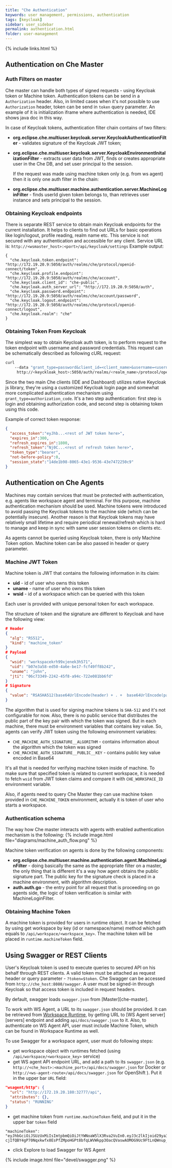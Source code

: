 ```yaml
---
title: "Che Authentication"
keywords: user management, permissions, authentication
tags: [keycloak]
sidebar: user_sidebar
permalink: authentication.html
folder: user-management
---
```

{% include links.html %}

## Authentication on Che Master

### Auth Filters on master

 Che master can handle both types of signed requests - using Keycloak token or Machine token.
 Authentication tokens can be send in a `Authorization` header. Also, in limited cases when it's not possible to use `Authorization` header, token can be send in `token` query parameter. An example of it is initialization iframe where authentication is needed, IDE shows java doc in this way.

 In case of Keycloak tokens, authentication filter chain contains of two filters:

- **org.eclipse.che.multiuser.keycloak.server.KeycloakAuthenticationFilter** - validates signature of the Keycloak JWT token;
- **org.eclipse.che.multiuser.keycloak.server.KeycloakEnvironmentInitalizationFilter** - extracts user data from JWT, finds or creates
     appropriate user in the Che DB, and set user principal to the session.

  If the request was made using machine token only (e.g. from ws agent) then it is only one auth filter in the chain:

- **org.eclipse.che.multiuser.machine.authentication.server.MachineLoginFilter** - finds userId given token belongs to, than retrieves user instance and sets principal to the session.

### Obtaining Keycloak endpoints

There is separate REST service to obtain main Keycloak endpoints for the current installation. It helps to clients to find out URLs for basic operations like login/logout, profile reading, realm name etc. This service is not secured with any authentication and accessible for any client. Service URL is: `http://<wsmaster_host>:<port>/api/keycloak/settings`
Example output:
```
{
  "che.keycloak.token.endpoint": "http://172.19.20.9:5050/auth/realms/che/protocol/openid-connect/token",
  "che.keycloak.profile.endpoint": "http://172.19.20.9:5050/auth/realms/che/account",
  "che.keycloak.client_id": "che-public",
  "che.keycloak.auth_server_url": "http://172.19.20.9:5050/auth",
  "che.keycloak.password.endpoint": "http://172.19.20.9:5050/auth/realms/che/account/password",
  "che.keycloak.logout.endpoint": "http://172.19.20.9:5050/auth/realms/che/protocol/openid-connect/logout",
  "che.keycloak.realm": "che"
}
```

### Obtaining Token From Keycloak

The simplest way to obtain Keycloak auth token, is to perform request to the token endpoint with username and password credentials. This request can be schematically described as following cURL request:

```bash
curl
    --data "grant_type=password&client_id=<client_name>&username=<username>&password=<password>"
     http://<keyckloak_host>:5050/auth/realms/<realm_name>/protocol/openid-connect/token
```

 Since the two main Che clients (IDE and Dashboard) utilizes native Keycloak js library, they're using a customized Keycloak login page and somewhat more complicated authentication mechanism using `grant_type=authorization_code`. It's a two step authentication: first step is login and obtaining authorization code, and second step is obtaining token using this code.

 Example of correct token response:

 ```json
 {
   "access_token":"eyJhb...<rest of JWT token here>",
   "expires_in":300,
   "refresh_expires_in":1800,
   "refresh_token":"Nj0C...<rest of refresh token here>",
   "token_type":"bearer",
   "not-before-policy":0,
   "session_state":"14de1b98-8065-43e1-9536-43e7472250c9"
 }
 ```

## Authentication on Che Agents

Machines may contain services that must be protected with authentication, e.g. agents like workspace agent and terminal. For this purpose, machine authentication mechanism should be used. Machine tokens were introduced to avoid passing the Keycloak tokens to the machine side (which can be potentially insecure). Another reason is that Keycloak tokens may have relatively small lifetime and require periodical renewal/refresh which is hard to manage and keep in sync with same user session tokens on clients etc.

As agents cannot be queried using Keycloak token, there is only Machine Token option. Machine token can be also passed in header or query parameter.

### Machine JWT Token

Machine token is JWT that contains the following information in its claim:
- **uid** - id of user who owns this token
- **uname**	- name of user who owns this token
- **wsid** - id of a workspace which can be queried with this token

Each user is provided with unique personal token for each workspace.

The structure of token and the signature are different to Keycloak and have the following view:
``` json
# Header
{
  "alg": "RS512",
  "kind": "machine_token"
}
# Payload
{
  "wsid": "workspacekrh99xjenek3h571",
  "uid": "b07e3a58-ed50-4a6e-be17-fcf49ff8b242",
  "uname": "john",
  "jti": "06c73349-2242-45f8-a94c-722e081bb6fd"
}
# Signature
{
  "value": "RSASHA512(base64UrlEncode(header) + . +  base64UrlEncode(payload))"
}
```

The algorithm that is used for signing machine tokens is `SHA-512` and it's not configurable for now. Also, there is no public service that distributes the public part of the key pair with which the token was signed. But in each machine, there must be environment variables that contains key value. So, agents can verify JWT token using the following environment variables:
- `CHE_MACHINE_AUTH_SIGNATURE__ALGORITHM` - contains information about the algorithm which the token was signed
- `CHE_MACHINE_AUTH_SIGNATURE__PUBLIC__KEY` - contains public key value encoded in Base64

It's all that is needed for verifying machine token inside of machine. To make sure that specified token is related to current workspace, it is needed to fetch `wsid` from JWT token claims and compare it with `CHE_WORKSPACE_ID` environment variable.

Also, if agents need to query Che Master they can use machine token provided in `CHE_MACHINE_TOKEN` environment, actually it is token of user who starts a workspace.

### Authentication schema

The way how Che master interacts with agents with enabled authentication mechanism is the following:
{% include image.html file="diagrams/machine_auth_flow.png" %}

Machine token verification on agents is done by the following components:
- **org.eclipse.che.multiuser.machine.authentication.agent.MachineLoginFilter** - doing basically the same as the appropriate filter on a master, the only thing that is different it's a way how agent obtains the public signature part. The public key for the signature check is placed in a machine environment, with algorithm description.
- **auth.auth.go** - the entry point for all request that is proceeding on go agents side, the logic of token verification is similar with MachineLoginFilter.


### Obtaining Machine Token

A machine token is provided for users in runtime object. It can be fetched by using get workspace by key (id or namespace/name) method which path equals to `/api/workspace/<workspace_key>`. The machine token will be placed in `runtime.machineToken` field.

## Using Swagger or REST Clients

User's Keycloak token is used to execute queries to secured API on his behalf through REST clients. A valid token must be attached as request header or query parameter - `?token=$token`. Che Swagger can be accessed from `http://che_host:8080/swagger`. A user must be signed-in through Keycloak so that access token is included in request headers.

By default, swagger loads `swagger.json` from [Master][che-master].

To work with WS Agent, a URL to its `swagger.json` should be provided. It can be retrieved from [Workspace Runtime](workspace-data-model.html#runtime), by getting URL to [WS Agent server][servers] endpoint and adding `api/docs/swagger.json` to it. Also, to authenticate on WS Agent API, user must include Machine Token, which can be found in Workspace Runtime as well.

To use Swagger for a workspace agent, user must do following steps:

* get workspace object with runtimes fetched (using `/api/workspace/<workspace_key>` service)
* get WS agent API endpoint URL, and add a path to its `swagger.json` (e.g. `http://<che_host>:<machine_port>/api/docs/swagger.json` for Docker or `http://<ws-agent-route>/api/docs/swagger.json` for OpenShift ). Put it in the upper bar `URL` field:

```json
"wsagent/http": {
  "url": "http://172.19.20.180:32777/api",
  "attributes": {},
  "status": "RUNNING"
}
```
* get machine token from `runtime.machineToken` field, and put it in the upper bar `token` field

```
"machineToken": "eyJhbGciOiJSUzUxMiIsImtpbmQiOiJtYWNoaW5lX3Rva2VuIn0.eyJ3c2lkIjoid29ya3NwYWNlMzEiLCJ1aWQiOiJ1c2VyMTMiLCJ1bmFtZSI6InRlc3RVc2VyIiwianRpIjoiOTAwYTUwNWYtYWY4ZS00MWQxLWFhYzktMTFkOGI5OTA5Y2QxIn0.UwU7NDzqnHxTr4vu8UqjZ7-cjIfQBY4gP70Nqxkwfx8EsPfZMpoHGPt8bfqLWVWkpp3OacQVaswAOMOG9Uc9FtLnQWnup_6vvyMo6gchZ1lTZFJMVHIw9RnSJAGFl98adWe3NqE_DdM02PyHb23MoHqE_xd8z3eFhngyaMImhc4",
```

* click Explore to load Swagger for WS Agent

{% include image.html file="devel/swagger.png" %}
